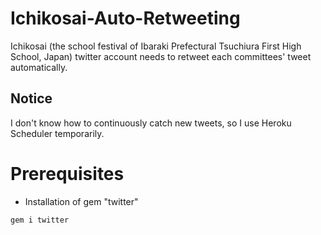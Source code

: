 # Ichikosai-Auto-Retweeting
Ichikosai (the school festival of Ibaraki Prefectural Tsuchiura First High School, Japan) twitter account needs to retweet each committees' tweet automatically.

## Notice
I don't know how to continuously catch new tweets, so I use Heroku Scheduler temporarily.

# Prerequisites
- Installation of gem "twitter"

```
gem i twitter
```
